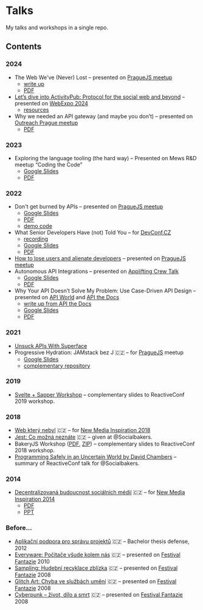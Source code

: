 # Talks

My talks and workshops in a single repo.

## Contents

<!-- draft until I have all the recordings

### 2025

- The (API) gateway to hell: Fixing a decade of poor API design decisions – Ignite talk presented on [DevOpsDays Prague](https://devopsdays.org/events/2025-prague/)
  - [recording](https://www.youtube.com/watch?v=U_6IvXnK_xw)
  - [PDF]()
- The (API) gateway to hell: Fixing a decade of poor API design decisions – longer talk presented on [DevFest.cz](https://devfest.cz/)
  - [recording]()
  - [PDF]()

-->

### 2024

- The Web We've (Never) Lost – presented on [PragueJS meetup](https://www.meetup.com/praguejs/events/298730885/)
  - [write up](https://www.bitoff.org/web-we-never-lost/)
  - [PDF](https://github.com/jnv/talks/releases/download/2024-talks/2024-01-Web_we_never_lost.pdf)
- [Let’s dive into ActivityPub: Protocol for the social web and beyond](2024-05-activitypub/) – presented on [WebExpo 2024](https://webexpo.net/prague2024/)
  - [resources](https://www.bitoff.org/ap/)
- Why we needed an API gateway (and maybe you don’t) – presented on [Outreach Prague meetup](https://www.eventbrite.com/e/applications-at-scale-microservices-and-api-tickets-1002930962507)
  - [PDF](https://github.com/jnv/talks/releases/download/2024-talks/2024-09-API_Gateways.pdf)

### 2023

- Exploring the language tooling (the hard way) – Presented on Mews R&D meetup “Coding the Code”
  - [Google Slides](https://docs.google.com/presentation/d/1Du3P2HVOlo_AWoS1gFYYxDLWil8tTMJ9tQBu-h8ybUk/edit?usp=sharing)
  - [PDF](https://github.com/jnv/talks/releases/download/2023-language-tooling/2023-05-Exploring_the_language_tooling_the_hard_way.pdf)

### 2022

- Don't get burned by APIs – presented on [PragueJS meetup](hhttps://www.meetup.com/praguejs/events/269001730/)
  - [Google Slides](https://docs.google.com/presentation/d/1CoXgfchJDeY6RkcmMhrL0cVp6YoQMeeKgTWaAYK_Vyc/edit?usp=sharing)
  - [PDF](https://github.com/jnv/talks/releases/download/2022-dont-get-burned/2022-01-dont-get-burned-by-apis.pdf)
  - [demo code](https://github.com/jnv/superface-demo-22-01-praguejs)
- What Senior Developers Have (not) Told You – for [DevConf.CZ](https://www.devconf.info/cz/)
  - [recording](https://www.youtube.com/watch?v=Y6xAzQCGXNM)
  - [Google Slides](https://docs.google.com/presentation/d/1R7C1I7H8zyOyRDuFwc73Qn9bUPSHa1LyoMWyWq4Cqt4/edit?usp=sharing)
  - [PDF](https://github.com/jnv/talks/releases/download/2022-what-senior-developers-have-not-told-you/2022-01-what_senior_developers_have_not_told_you.pdf)
- [How to lose users and alienate developers](2022-04-lose-users-alienate-developers/) – presented on [PragueJS meetup](https://www.meetup.com/praguejs/events/285335331/)
- Autonomous API Integrations – presented on [Applifting Crew Talk](https://www.meetup.com/applifting-meetup-1/events/287854441/)
  - [Google Slides](https://docs.google.com/presentation/d/1-H9nScuq_sUPk-pkFonmO8B4RtlXzH-qxOhFsW8V6hk/edit?usp=sharing)
  - [PDF](https://github.com/jnv/talks/releases/download/2022-09-autonomous-api-integrations/2022-09-Autonomous_API_Integrations.pdf)
- Why Your API Doesn’t Solve My Problem: Use Case-Driven API Design – presented on [API World](https://apiworld.co/) and [API the Docs](https://apithedocs.org/)
  - [write up from API the Docs](https://pronovix.com/event/api-docs-virtual-2022/jan-vlnas)
  - [Google Slides](https://docs.google.com/presentation/d/1vnw0bpdercjf6fm_NpyHHAd2-bFlzBmE_8uRcM_Cqf0/edit?usp=sharing)
  - [PDF](https://github.com/jnv/talks/releases/download/2022-why-your-api-doesnt-solve/2022-10-Why_your_API_doesnt_solve_my_problem.pdf)

### 2021

- [Unsuck APIs With Superface](2021-09-unsuck-apis/)
- Progressive Hydration: JAMstack bez J 🇨🇿 – for [PragueJS](https://www.meetup.com/praguejs/) meetup
  - [Google Slides](https://docs.google.com/presentation/d/17W5pF0PXOmMYZtg-mndTmru1wsee6y130ctHG8-F4rc/edit?usp=sharing)
  - [complementary repository](https://github.com/jnv/talks-jamstack-without-j)

### 2019

- [Svelte + Sapper Workshop](2019-workshop-sapper/) – complementary slides to ReactiveConf 2019 workshop.

### 2018

- [Web který nebyl](https://www.bitoff.cz/nmi18/) 🇨🇿 – for [New Media Inspiration 2018](https://www.tuesday.cz/akce/new-media-inspiration-2018/)
- [Jest: Co možná neznáte](2018-sbks-jest/) 🇨🇿 – given at @Socialbakers.
- BakeryJS Workshop ([PDF](https://github.com/jnv/talks/releases/download/2018-workshop-bakeryjs/2018-workshop-bakeryjs.pdf), [ZIP](https://github.com/jnv/talks/releases/download/2018-workshop-bakeryjs/2018-workshop-bakeryjs.zip)) – complementary slides to ReactiveConf 2018 workshop.
- [Programming Safely in an Uncertain World by David Chambers](2018-sbks-reactiveconf-chambers/) – summary of ReactiveConf talk for @Socialbakers.

### 2014

- [Decentralizovaná budoucnost sociálních médií](https://www.bitoff.cz/nmi14/) 🇨🇿 – for [New Media Inspiration 2014](https://www.tuesday.cz/akce/new-media-inspiration-2014/)
  - [PDF](https://github.com/jnv/talks/releases/download/2008-2014/2014-decentralizovana-budoucnost-sm.pdf)
  - [PPT](https://github.com/jnv/talks/releases/download/2008-2014/2014-decentralizovana-budoucnost-sm.ppt)

### Before…

- [Aplikační podpora pro správu projektů](https://github.com/jnv/talks/releases/download/2008-2014/2012-bkp.pdf) 🇨🇿 – Bachelor thesis defense, 2012
- [Everyware: Počítače všude kolem nás](https://github.com/jnv/talks/releases/download/2008-2014/2010-everyware.pdf) 🇨🇿 – presented on [Festival Fantazie] 2010
- [Sampling: Hudební recyklace zblízka](https://github.com/jnv/talks/releases/download/2008-2014/2008-sampling.pdf) 🇨🇿 – presented on [Festival Fantazie] 2008
- [Glitch Art: Chyba ve službách umění](https://github.com/jnv/talks/releases/download/2008-2014/2008-glitch-art.pdf) 🇨🇿 – presented on [Festival Fantazie] 2008
- [Cyberpunk – život, dílo a smrt](https://github.com/jnv/talks/releases/download/2008-2014/2008-cyberpunk.pdf) 🇨🇿 – presented on [Festival Fantazie] 2008

[Festival Fantazie]: https://www.festivalfantazie.cz/
